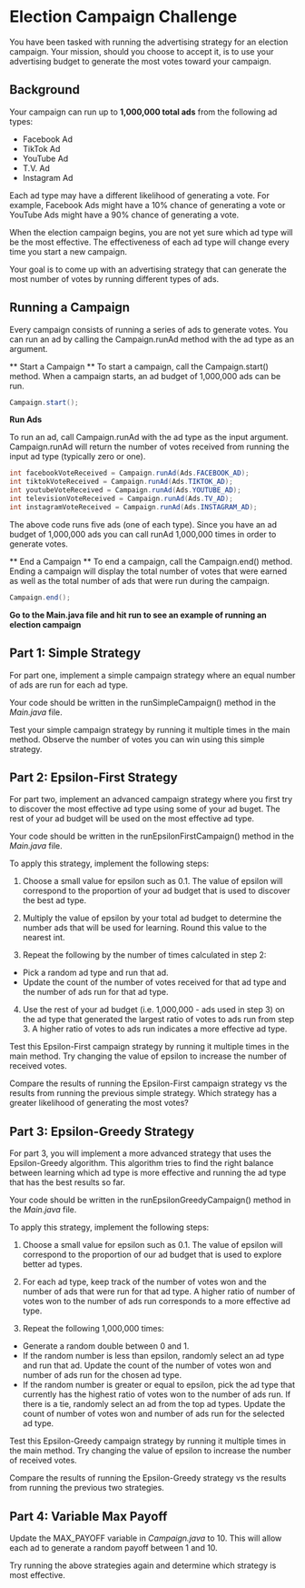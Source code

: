 # Election Campaign Challenge

You have been tasked with running the advertising strategy for an election campaign. Your mission, should you choose to accept it, is to use your advertising budget to generate the most votes toward your campaign.

## Background

Your campaign can run up to **1,000,000 total ads** from the following ad types:
- Facebook Ad
- TikTok Ad
- YouTube Ad
- T.V. Ad
- Instagram Ad

Each ad type may have a different likelihood of generating a vote. For example, Facebook Ads might have a 10% chance of generating a vote or YouTube Ads might have a 90% chance of generating a vote.

When the election campaign begins, you are not yet sure which ad type will be the most effective. The effectiveness of each ad type will change every time you start a new campaign.

Your goal is to come up with an advertising strategy that can generate the most number of votes by running different types of ads.

## Running a Campaign
Every campaign consists of running a series of ads to generate votes. You can run an ad by calling the Campaign.runAd method with the ad type as an argument.

** Start a Campaign **
To start a campaign, call the Campaign.start() method. When a campaign starts, an ad budget of 1,000,000 ads can be run.

```java
Campaign.start();
```

**Run Ads**

To run an ad, call Campaign.runAd with the ad type as the input argument. Campaign.runAd will return the number of votes received from running the input ad type (typically zero or one).

```java
int facebookVoteReceived = Campaign.runAd(Ads.FACEBOOK_AD);
int tiktokVoteReceived = Campaign.runAd(Ads.TIKTOK_AD);
int youtubeVoteReceived = Campaign.runAd(Ads.YOUTUBE_AD);
int televisionVoteReceived = Campaign.runAd(Ads.TV_AD);
int instagramVoteReceived = Campaign.runAd(Ads.INSTAGRAM_AD);
```

The above code runs five ads (one of each type). Since you have an ad budget of 1,000,000 ads you can call runAd 1,000,000 times in order to generate votes.

** End a Campaign **
To end a campaign, call the Campaign.end() method. Ending a campaign will display the total number of votes that were earned as well as the total number of ads that were run during the campaign.

```java
Campaign.end();
```

**Go to the Main.java file and hit run to see an example of running an election campaign**

## Part 1: Simple Strategy

For part one, implement a simple campaign strategy where an equal number of ads are run for each ad type. 

Your code should be written in the runSimpleCampaign() method in the *Main.java* file.

Test your simple campaign strategy by running it multiple times in the main method. Observe the number of votes you can win using this simple strategy.

## Part 2: Epsilon-First Strategy

For part two, implement an advanced campaign strategy where you first try to discover the most effective ad type using some of your ad buget. The rest of your ad budget will be used on the most effective ad type.

Your code should be written in the runEpsilonFirstCampaign() method in the *Main.java* file.

To apply this strategy, implement the following steps:

1. Choose a small value for epsilon such as 0.1. The value of epsilon will correspond to the proportion of your ad budget that is used to discover the best ad type.

2. Multiply the value of epsilon by your total ad budget to determine the number ads that will be used for learning. Round this value to the nearest int.

3. Repeat the following by the number of times calculated in step 2:
- Pick a random ad type and run that ad. 
- Update the count of the number of votes received for that ad type and the number of ads run for that ad type.

4. Use the rest of your ad budget (i.e. 1,000,000 - ads used in step 3) on the ad type that generated the largest ratio of votes to ads run from step 3. A higher ratio of votes to ads run indicates a more effective ad type.

Test this Epsilon-First campaign strategy by running it multiple times in the main method. Try changing the value of epsilon to increase the number of received votes. 

Compare the results of running the Epsilon-First campaign strategy vs the results from running the previous simple strategy. Which strategy has a greater likelihood of generating the most votes?

## Part 3: Epsilon-Greedy Strategy
For part 3, you will implement a more advanced strategy that uses the Epsilon-Greedy algorithm. This algorithm tries to find the right balance between learning which ad type is more effective and running the ad type that has the best results so far.

Your code should be written in the runEpsilonGreedyCampaign() method in the *Main.java* file.

To apply this strategy, implement the following steps:

1. Choose a small value for epsilon such as 0.1. The value of epsilon will correspond to the proportion of our ad budget that is used to explore better ad types.

2. For each ad type, keep track of the number of votes won and the number of ads that were run for that ad type. A higher ratio of number of votes won to the number of ads run corresponds to a more effective ad type.

3. Repeat the following 1,000,000 times:
- Generate a random double between 0 and 1. 
- If the random number is less than epsilon, randomly select an ad type and run that ad. Update the count of the number of votes won and number of ads run for the chosen ad type.
- If the random number is greater or equal to epsilon, pick the ad type that currently has the highest ratio of votes won to the number of ads run. If there is a tie, randomly select an ad from the top ad types. Update the count of number of votes won and number of ads run for the selected ad type. 

Test this Epsilon-Greedy campaign strategy by running it multiple times in the main method. Try changing the value of epsilon to increase the number of received votes. 

Compare the results of running the Epsilon-Greedy strategy vs the results from running the previous two strategies.

## Part 4: Variable Max Payoff

Update the MAX_PAYOFF variable in *Campaign.java* to 10. This will allow each ad to generate a random payoff between 1 and 10. 

Try running the above strategies again and determine which strategy is most effective.